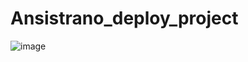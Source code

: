 # Ansistrano_deploy_project

![image](https://user-images.githubusercontent.com/8767584/166629162-43c2b2fb-c6cc-4f87-ba6a-5e50b5d7a4ca.png)




